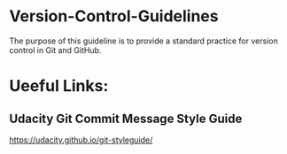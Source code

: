 # Version-Control-Guidelines
The purpose of this guideline is to provide a standard practice for version control in Git and GitHub.

# Ueeful Links: 
## Udacity Git Commit Message Style Guide
https://udacity.github.io/git-styleguide/
